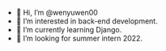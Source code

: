 - 👋 Hi, I’m @wenyuwen00
- 👀 I’m interested in back-end development.
- 🌱 I’m currently learning Django.
- 💞️ I’m looking for summer intern 2022.
<!-- - 📫 Get in touch with me o -->

<!---
wenyuwen00/wenyuwen00 is a ✨ special ✨ repository because its `README.md` (this file) appears on your GitHub profile.
You can click the Preview link to take a look at your changes.
--->
